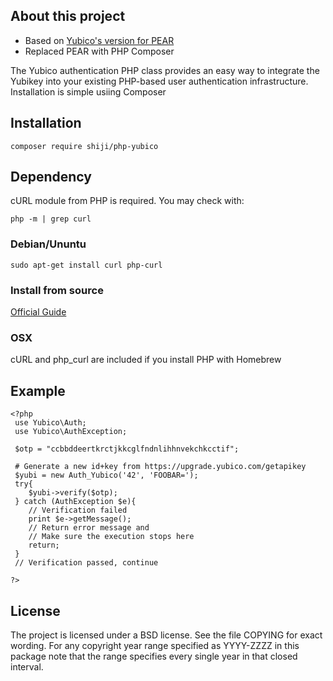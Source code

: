 ## About this project
* Based on [Yubico's version for PEAR](https://github.com/Yubico/php-yubico/)
* Replaced PEAR with PHP Composer

The Yubico authentication PHP class provides an easy way to integrate the Yubikey into your existing PHP-based user authentication infrastructure. Installation is simple usiing Composer
##  Installation 

``` composer require shiji/php-yubico ```

## Dependency 
cURL module from PHP is required. 
You may check with:

```php -m | grep curl```

### Debian/Ununtu
```sudo apt-get install curl php-curl```

### Install from source
[Official Guide](https://www.php.net/manual/en/curl.installation.php)

### OSX
cURL and php_curl are included if you install PHP with Homebrew



## Example
```
<?php
 use Yubico\Auth;
 use Yubico\AuthException;
 
 $otp = "ccbbddeertkrctjkkcglfndnlihhnvekchkcctif";

 # Generate a new id+key from https://upgrade.yubico.com/getapikey
 $yubi = new Auth_Yubico('42', 'FOOBAR=');
 try{
    $yubi->verify($otp);
 } catch (AuthException $e){
    // Verification failed
    print $e->getMessage();
    // Return error message and 
    // Make sure the execution stops here
    return;
 }
 // Verification passed, continue

?>
```


## License
The project is licensed under a BSD license.  See the file COPYING for
exact wording.  For any copyright year range specified as YYYY-ZZZZ in
this package note that the range specifies every single year in that
closed interval.
